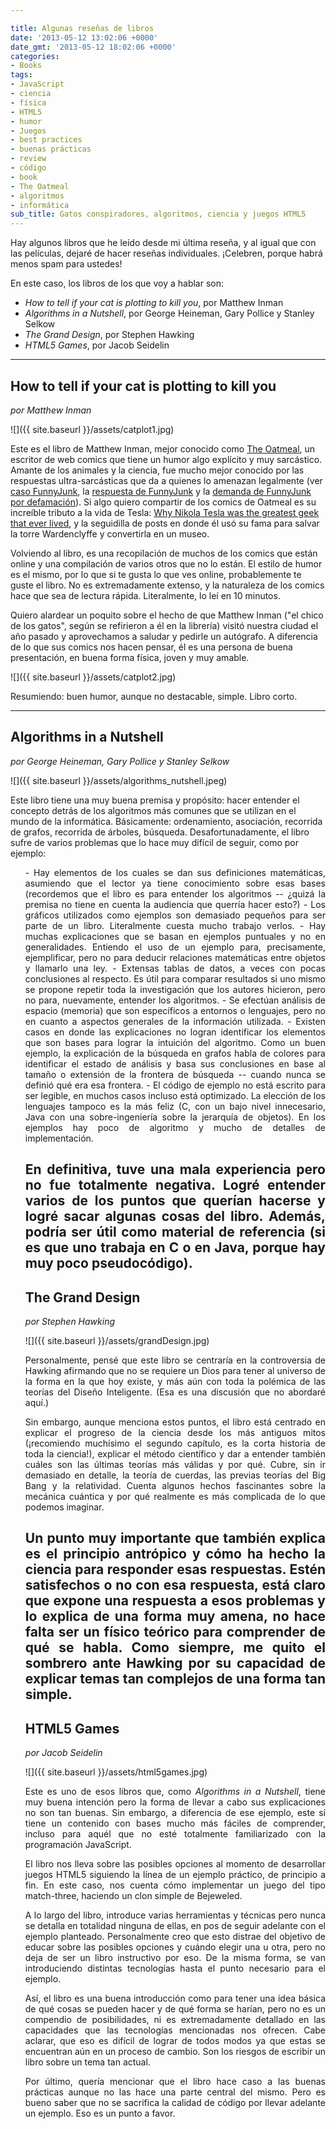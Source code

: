 ```yaml
---

title: Algunas reseñas de libros
date: '2013-05-12 13:02:06 +0000'
date_gmt: '2013-05-12 18:02:06 +0000'
categories:
- Books
tags:
- JavaScript
- ciencia
- física
- HTML5
- humor
- Juegos
- best practices
- buenas prácticas
- review
- código
- book
- The Oatmeal
- algoritmos
- informática
sub_title: Gatos conspiradores, algoritmos, ciencia y juegos HTML5
---
```


Hay algunos libros que he leído desde mi última reseña, y al igual que con las películas, dejaré de hacer reseñas individuales. ¡Celebren, porque habrá menos spam para ustedes!

En este caso, los libros de los que voy a hablar son:

- _How to tell if your cat is plotting to kill you_, por Matthew Inman
- _Algorithms in a Nutshell_, por George Heineman, Gary Pollice y Stanley Selkow
- _The Grand Design_, por Stephen Hawking
- _HTML5 Games_, por Jacob Seidelin

<!--more-->

---

## How to tell if your cat is plotting to kill you

_por Matthew Inman_

![]({{ site.baseurl }}/assets/catplot1.jpg)

Este es el libro de Matthew Inman, mejor conocido como [The Oatmeal](http://theoatmeal.com/), un escritor de web comics que tiene un humor algo explícito y muy sarcástico. Amante de los animales y la ciencia, fue mucho mejor conocido por las respuestas ultra-sarcásticas que da a quienes lo amenazan legalmente (ver [caso FunnyJunk](http://theoatmeal.com/blog/funnyjunk), la [respuesta de FunnyJunk](http://theoatmeal.com/blog/funnyjunk2) y la [demanda de FunnyJunk por defamación](http://theoatmeal.com/blog/funnyjunk_letter)). Si algo quiero compartir de los comics de Oatmeal es su increíble tributo a la vida de Tesla: [Why Nikola Tesla was the greatest geek that ever lived](http://theoatmeal.com/comics/tesla), y la seguidilla de posts en donde él usó su fama para salvar la torre Wardenclyffe y convertirla en un museo.

Volviendo al libro, es una recopilación de muchos de los comics que están online y una compilación de varios otros que no lo están. El estilo de humor es el mismo, por lo que si te gusta lo que ves online, probablemente te guste el libro. No es extremadamente extenso, y la naturaleza de los comics hace que sea de lectura rápida. Literalmente, lo leí en 10 minutos.

Quiero alardear un poquito sobre el hecho de que Matthew Inman ("el chico de los gatos", según se refirieron a él en la librería) visitó nuestra ciudad el año pasado y aprovechamos a saludar y pedirle un autógrafo. A diferencia de lo que sus comics nos hacen pensar, él es una persona de buena presentación, en buena forma física, joven y muy amable.

![]({{ site.baseurl }}/assets/catplot2.jpg)


Resumiendo: buen humor, aunque no destacable, simple. Libro corto.

---

## Algorithms in a Nutshell

_por George Heineman, Gary Pollice y Stanley Selkow_

![]({{ site.baseurl }}/assets/algorithms_nutshell.jpeg)


Este libro tiene una muy buena premisa y propósito: hacer entender el concepto detrás de los algoritmos más comunes que se utilizan en el mundo de la informática. Básicamente: ordenamiento, asociación, recorrida de grafos, recorrida de árboles, búsqueda. Desafortunadamente, el libro sufre de varios problemas que lo hace muy difícil de seguir, como por ejemplo:
<ul style="text-align: justify;">
- Hay elementos de los cuales se dan sus definiciones matemáticas, asumiendo que el lector ya tiene conocimiento sobre esas bases (recordemos que el libro es para entender los algoritmos --  ¿quizá la premisa no tiene en cuenta la audiencia que querría hacer esto?)
- Los gráficos utilizados como ejemplos son demasiado pequeños para ser parte de un libro. Literalmente cuesta mucho trabajo verlos.
- Hay muchas explicaciones que se basan en ejemplos puntuales y no en generalidades. Entiendo el uso de un ejemplo para, precisamente, ejemplificar, pero no para deducir relaciones matemáticas entre objetos y llamarlo una ley.
- Extensas tablas de datos, a veces con pocas conclusiones al respecto. Es útil para comparar resultados si uno mismo se propone repetir toda la investigación que los autores hicieron, pero no para, nuevamente, entender los algoritmos.
- Se efectúan análisis de espacio (memoria) que son específicos a entornos o lenguajes, pero no en cuanto a aspectos generales de la información utilizada.
- Existen casos en donde las explicaciones no logran identificar los elementos que son bases para lograr la intuición del algoritmo. Como un buen ejemplo, la explicación de la búsqueda en grafos habla de colores para identificar el estado de análisis y basa sus conclusiones en base al tamaño o extensión de la frontera de búsqueda -- cuando nunca se definió qué era esa frontera.
- El código de ejemplo no está escrito para ser legible, en muchos casos incluso está optimizado. La elección de los lenguajes tampoco es la más feliz (C, con un bajo nivel innecesario, Java con una sobre-ingeniería sobre la jerarquía de objetos). En los ejemplos hay poco de algoritmo y mucho de detalles de implementación.

En definitiva, tuve una mala experiencia pero no fue totalmente negativa. Logré entender varios de los puntos que querían hacerse y logré sacar algunas cosas del libro. Además, podría ser útil como material de referencia (si es que uno trabaja en C o en Java, porque hay muy poco pseudocódigo).
---

## The Grand Design

_por Stephen Hawking_

![]({{ site.baseurl }}/assets/grandDesign.jpg)


Personalmente, pensé que este libro se centraría en la controversia de Hawking afirmando que no se requiere un Dios para tener al universo de la forma en la que hoy existe, y más aún con toda la polémica de las teorías del Diseño Inteligente. (Esa es una discusión que no abordaré aquí.)

Sin embargo, aunque menciona estos puntos, el libro está centrado en explicar el progreso de la ciencia desde los más antiguos mitos (¡recomiendo muchísimo el segundo capítulo, es la corta historia de toda la ciencia!), explicar el método científico y dar a entender también cuáles son las últimas teorías más válidas y por qué. Cubre, sin ir demasiado en detalle, la teoría de cuerdas, las previas teorías del Big Bang y la relatividad. Cuenta algunos hechos fascinantes sobre la mecánica cuántica y por qué realmente es más complicada de lo que podemos imaginar.

Un punto muy importante que también explica es el principio antrópico y cómo ha hecho la ciencia para responder esas respuestas. Estén satisfechos o no con esa respuesta, está claro que expone una respuesta a esos problemas y lo explica de una forma muy amena, no hace falta ser un físico teórico para comprender de qué se habla. Como siempre, me quito el sombrero ante Hawking por su capacidad de explicar temas tan complejos de una forma tan simple.
---

## HTML5 Games

_por Jacob Seidelin_

![]({{ site.baseurl }}/assets/html5games.jpg)


Este es uno de esos libros que, como _Algorithms in a Nutshell_, tiene muy buena intención pero la forma de llevar a cabo sus explicaciones no son tan buenas. Sin embargo, a diferencia de ese ejemplo, este sí tiene un contenido con bases mucho más fáciles de comprender, incluso para aquél que no esté totalmente familiarizado con la programación JavaScript.

El libro nos lleva sobre las posibles opciones al momento de desarrollar juegos HTML5 siguiendo la línea de un ejemplo práctico, de principio a fin. En este caso, nos cuenta cómo implementar un juego del tipo match-three, haciendo un clon simple de Bejeweled.

A lo largo del libro, introduce varias herramientas y técnicas pero nunca se detalla en totalidad ninguna de ellas, en pos de seguir adelante con el ejemplo planteado. Personalmente creo que esto distrae del objetivo de educar sobre las posibles opciones y cuándo elegir una u otra, pero no deja de ser un libro instructivo por eso. De la misma forma, se van introduciendo distintas tecnologías hasta el punto necesario para el ejemplo.

Así, el libro es una buena introducción como para tener una idea básica de qué cosas se pueden hacer y de qué forma se harían, pero no es un compendio de posibilidades, ni es extremadamente detallado en las capacidades que las tecnologías mencionadas nos ofrecen. Cabe aclarar, que eso es difícil de lograr de todos modos ya que estas se encuentran aún en un proceso de cambio. Son los riesgos de escribir un libro sobre un tema tan actual.

Por último, quería mencionar que el libro hace caso a las buenas prácticas aunque no las hace una parte central del mismo. Pero es bueno saber que no se sacrifica la calidad de código por llevar adelante un ejemplo. Eso es un punto a favor.
